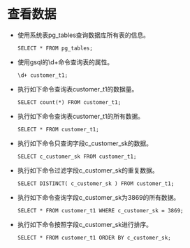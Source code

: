 # 查看数据<a name="ZH-CN_TOPIC_0242370188"></a>

-   使用系统表pg\_tables查询数据库所有表的信息。

    ```
    SELECT * FROM pg_tables;
    ```

-   使用gsql的\\d+命令查询表的属性。

    ```
    \d+ customer_t1;
    ```

-   执行如下命令查询表customer\_t1的数据量。

    ```
    SELECT count(*) FROM customer_t1;
    ```

-   执行如下命令查询表customer\_t1的所有数据。

    ```
    SELECT * FROM customer_t1;
    ```

-   执行如下命令只查询字段c\_customer\_sk的数据。

    ```
    SELECT c_customer_sk FROM customer_t1;
    ```

-   执行如下命令过滤字段c\_customer\_sk的重复数据。

    ```
    SELECT DISTINCT( c_customer_sk ) FROM customer_t1;
    ```

-   执行如下命令查询字段c\_customer\_sk为3869的所有数据。

    ```
    SELECT * FROM customer_t1 WHERE c_customer_sk = 3869;
    ```

-   执行如下命令按照字段c\_customer\_sk进行排序。

    ```
    SELECT * FROM customer_t1 ORDER BY c_customer_sk;
    ```


